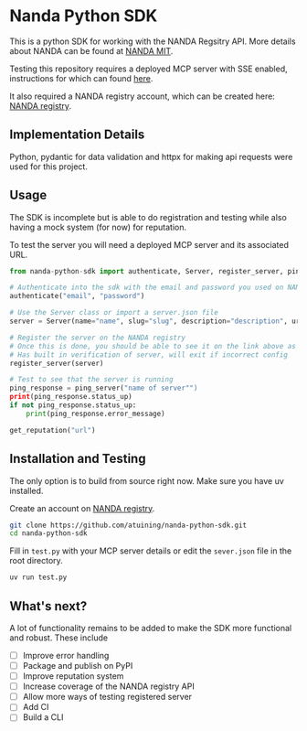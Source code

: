 # Nanda Python SDK

This is a python SDK for working with the NANDA Regsitry API.
More details about NANDA can be found at [NANDA MIT](https://nanda.media.mit.edu/).


Testing this repository requires a deployed MCP server with SSE enabled, instructions for which can found [here](https://github.com/aidecentralized/nanda-servers).

It also required a NANDA registry account, which can be created here: [NANDA registry](https://ui.nanda-registry.com/).

## Implementation Details

Python, pydantic for data validation and httpx for making api requests were used for this project.

## Usage

The SDK is incomplete but is able to do registration and testing while also having a mock system (for now) for reputation.

To test the server you will need a deployed MCP server and its associated URL.

```python
from nanda-python-sdk import authenticate, Server, register_server, ping_server, test_server

# Authenticate into the sdk with the email and password you used on NANDA registry
authenticate("email", "password")

# Use the Server class or import a server.json file
server = Server(name="name", slug="slug", description="description", url="url", types=["tool"], contact_email="email")

# Register the server on the NANDA registry
# Once this is done, you should be able to see it on the link above as well
# Has built in verification of server, will exit if incorrect config
register_server(server)

# Test to see that the server is running
ping_response = ping_server("name of server"")
print(ping_response.status_up)
if not ping_response.status_up:
    print(ping_response.error_message)

get_reputation("url")

```


## Installation and Testing

The only option is to build from source right now. Make sure you have uv installed.

Create an account on [NANDA registry](https://ui.nanda-registry.com/).

```bash
git clone https://github.com/atuining/nanda-python-sdk.git
cd nanda-python-sdk
```

Fill in `test.py` with your MCP server details or edit the `sever.json` file in the root directory.

```bash
uv run test.py
```

## What's next?

A lot of functionality remains to be added to make the SDK more functional and robust. These include

- [ ] Improve error handling
- [ ] Package and publish on PyPI
- [ ] Improve reputation system
- [ ] Increase coverage of the NANDA registry API
- [ ] Allow more ways of testing registered server
- [ ] Add CI
- [ ] Build a CLI
